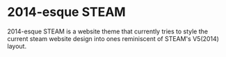 # 2014-esque STEAM
2014-esque STEAM is a website theme that currently tries to style the current steam website design into ones reminiscent of STEAM's V5(2014) layout.

